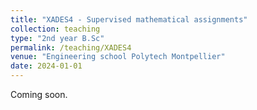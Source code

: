 ```yaml
---
title: "XADES4 - Supervised mathematical assignments"
collection: teaching
type: "2nd year B.Sc"
permalink: /teaching/XADES4
venue: "Engineering school Polytech Montpellier"
date: 2024-01-01
---
```


Coming soon.
